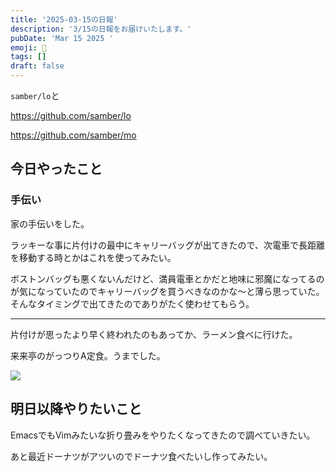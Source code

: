 ```yaml
---
title: '2025-03-15の日報'
description: '3/15の日報をお届けいたします。'
pubDate: 'Mar 15 2025 '
emoji: 🦊
tags: []
draft: false
---
```


`samber/lo`と

https://github.com/samber/lo

https://github.com/samber/mo

## 今日やったこと

### 手伝い

家の手伝いをした。

ラッキーな事に片付けの最中にキャリーバッグが出てきたので、次電車で長距離を移動する時とかはこれを使ってみたい。

ボストンバッグも悪くないんだけど、満員電車とかだと地味に邪魔になってるのが気になっていたのでキャリーバッグを買うべきなのかな〜と薄ら思っていた。
そんなタイミングで出てきたのでありがたく使わせてもらう。

---

片付けが思ったより早く終われたのもあってか、ラーメン食べに行けた。

来来亭のがっつりA定食。うまでした。

![](/home/coma/.ghq/github.com/Comamoca/blog/src/img/2025-03-15-233808.webp)

## 明日以降やりたいこと

EmacsでもVimみたいな折り畳みをやりたくなってきたので調べていきたい。

あと最近ドーナツがアツいのでドーナツ食べたいし作ってみたい。
